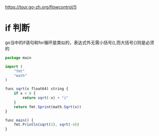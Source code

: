 https://tour.go-zh.org/flowcontrol/5

# if 判断

go当中的if语句和for循环是类似的，表达式外无需小括号(),而大括号{}则是必须的

```js
package main

import (
	"fmt"
	"math"
)

func sqrt(x float64) string {
	if x < 0 {
		return sqrt(-x) + "i"
	}
	return fmt.Sprint(math.Sqrt(x))
}

func main() {
	fmt.Println(sqrt(2), sqrt(-4))
}
```
